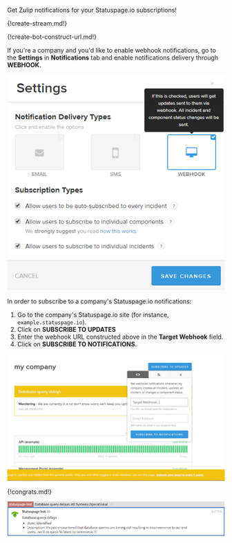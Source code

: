 Get Zulip notifications for your Statuspage.io subscriptions!

{!create-stream.md!}

{!create-bot-construct-url.md!}

If you're a company and you'd like to enable webhook notifications,
go to the **Settings** in **Notifications** tab and enable
notifications delivery through **WEBHOOK**.

![](/static/images/integrations/statuspage/001.png)

In order to subscribe to a company's Statuspage.io notifications:

1. Go to the company's Statuspage.io site (for instance, `example.statuspage.io`).
2. Click on **SUBSCRIBE TO UPDATES**
3. Enter the webhook URL constructed above in the **Target Webhook** field.
4. Click on **SUBSCRIBE TO NOTIFICATIONS**.

![](/static/images/integrations/statuspage/002.png)

{!congrats.md!}

![](/static/images/integrations/statuspage/003.png)
